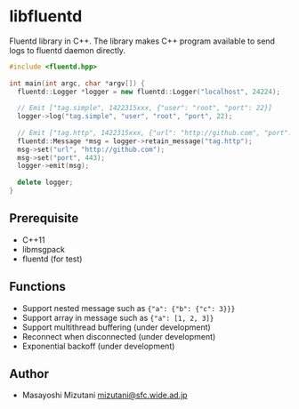 libfluentd
==============

Fluentd library in C++. The library makes C++ program available to send logs 
to fluentd daemon directly.

```c++
#include <fluentd.hpp>
	
int main(int argc, char *argv[]) {
  fluentd::Logger *logger = new fluentd::Logger("localhost", 24224);
	  
  // Emit ["tag.simple", 1422315xxx, {"user": "root", "port": 22}]
  logger->log("tag.simple", "user", "root", "port", 22);
	  	  
  // Emit ["tag.http", 1422315xxx, {"url": "http://github.com", "port": 443}]
  fluentd::Message *msg = logger->retain_message("tag.http");
  msg->set("url", "http://github.com");
  msg->set("port", 443);
  logger->emit(msg);
  
  delete logger;
}
```


Prerequisite
--------------

- C++11
- libmsgpack
- fluentd (for test)

Functions
--------------

- Support nested message such as `{"a": {"b": {"c": 3}}}`
- Support array in message such as `{"a": [1, 2, 3]}`
- Support multithread buffering (under development)
- Reconnect when disconnected (under development)
- Exponential backoff (under development)

Author
--------------
- Masayoshi Mizutani <mizutani@sfc.wide.ad.jp>
